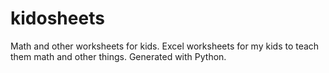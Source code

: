 # kidosheets

Math and other worksheets for kids. Excel worksheets for my kids to teach them math and other things. Generated with Python.
